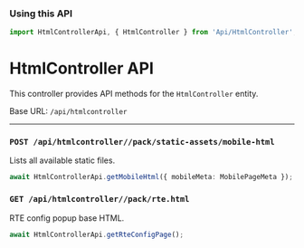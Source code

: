 ### Using this API

```typescript
import HtmlControllerApi, { HtmlController } from 'Api/HtmlController';
```

# HtmlController API

This controller provides API methods for the `HtmlController` entity.

Base URL: `/api/htmlcontroller`

---

### `POST /api/htmlcontroller//pack/static-assets/mobile-html`

Lists all available static files.

```ts
await HtmlControllerApi.getMobileHtml({ mobileMeta: MobilePageMeta });
```

### `GET /api/htmlcontroller//pack/rte.html`

RTE config popup base HTML.

```ts
await HtmlControllerApi.getRteConfigPage();
```

